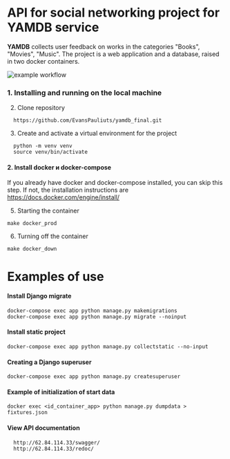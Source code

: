 # API for social networking project for YAMDB service
**YAMDB**  collects user feedback on works in the categories "Books", "Movies", "Music".
The project is a web application and a database, raised in two docker containers.

![example workflow](https://github.com/EvansPauliuts/yamdb_final/actions/workflows/yamdb_workflow.yml/badge.svg)

### 1. Installing and running on the local machine

2. Clone repository
```shell
  https://github.com/EvansPauliuts/yamdb_final.git
```

3. Create and activate a virtual environment for the project
```shell
  python -m venv venv
  source venv/bin/activate
```

#### 2. Install docker и docker-compose
If you already have docker and docker-compose installed, you can skip this step. If not, the installation instructions are https://docs.docker.com/engine/install/

5. Starting the container
```shell
make docker_prod
```
6. Turning off the container
```shell
make docker_down
```

# Examples of use

#### Install Django migrate
```shell
docker-compose exec app python manage.py makemigrations
docker-compose exec app python manage.py migrate --noinput
```

#### Install static project
```shell
docker-compose exec app python manage.py collectstatic --no-input
```

#### Creating a Django superuser
```shell
docker-compose exec app python manage.py createsuperuser
```

#### Example of initialization of start data
```shell
docker exec <id_container_app> python manage.py dumpdata > fixtures.json
```

#### View API documentation
```shell
  http://62.84.114.33/swagger/
  http://62.84.114.33/redoc/ 
```